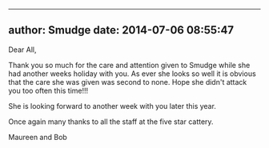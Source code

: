 
---
author: Smudge
date: 2014-07-06 08:55:47
---
Dear All,

Thank you so much for the care and attention given to Smudge while she had another weeks holiday with you. 
As ever she looks so well it is obvious that the care she was given was second to none. Hope she didn't attack you too often this time!!!

She is looking forward to another week with you later this year.

Once again many thanks to all the staff at the five star cattery.

Maureen and Bob

